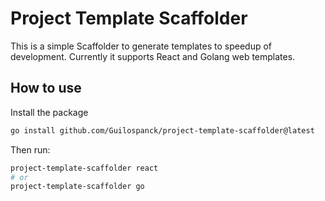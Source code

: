 # Project Template Scaffolder
This is a simple Scaffolder to generate templates to speedup of development. Currently it supports React and Golang web templates.

## How to use
Install the package
```bash
go install github.com/Guilospanck/project-template-scaffolder@latest
```
Then run:
```bash
project-template-scaffolder react
# or
project-template-scaffolder go
```
